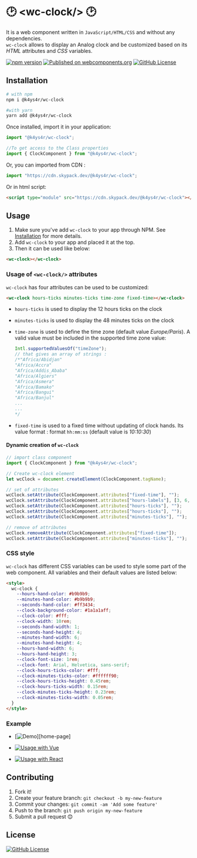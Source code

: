 # &#128337; &lt;wc-clock/&gt; &#128337;

It is a web component written in `JavaScript/HTML/CSS` and without any
dependencies. <br>
`wc-clock` allows to display an Analog clock and be customized based on its _HTML_ attributes and _CSS_ variables.

[![npm version](https://img.shields.io/npm/v/%40k4ys4r%2Fwc-clock)](https://www.npmjs.com/package/@k4ys4r/wc-clock)
[![Published on webcomponents.org](https://img.shields.io/badge/webcomponents.org-published-blue.svg)](https://www.webcomponents.org/element/@k4ys4r/wc-clock)
[![GitHub License](https://img.shields.io/github/license/k4ys4r/wc-clock)](LICENSE)

## Installation

```bash
# with npm
npm i @k4ys4r/wc-clock

#with yarn
yarn add @k4ys4r/wc-clock
```

Once installed, import it in your application:

```js
import "@k4ys4r/wc-clock";

//To get access to the Class properties
import { ClockComponent } from "@k4ys4r/wc-clock";
```

Or, you can imported from CDN :

```js
import "https://cdn.skypack.dev/@k4ys4r/wc-clock";
```

Or in html script:

```html
<script type="module" src="https://cdn.skypack.dev/@k4ys4r/wc-clock"></script>
```

## Usage

1. Make sure you've add `wc-clock` to your app through NPM. See [Installation](#installation) for more details.
2. Add `wc-clock` to your app and placed it at the top.
3. Then it can be used like below:

```html
<wc-clock></wc-clock>
```

### Usage of `<wc-clock/>` attributes

`wc-clock` has four attributes can be used to be customized:

```html
<wc-clock hours-ticks minutes-ticks time-zone fixed-time></wc-clock>
```

- `hours-ticks` is used to display the 12 hours ticks on the clock
- `minutes-ticks` is used to display the 48 minutes ticks on the clock
- `time-zone` is used to define the time zone (default value _Europe/Paris_). A valid value must be included in the supported time zone value:

  ```js
  Intl.supportedValuesOf("timeZone");
  // that gives an array of strings :
  /*"Africa/Abidjan"
  "Africa/Accra"
  "Africa/Addis_Ababa"
  "Africa/Algiers"
  "Africa/Asmera"
  "Africa/Bamako"
  "Africa/Bangui"
  "Africa/Banjul"
  ...
  ...
  */
  ```

- `fixed-time` is used to a fixed time without updating of clock hands. Its value format : format `hh:mm:ss` (default value is _10:10:30_)

#### Dynamic creation of `wc-clock`

```js
// import class component
import { ClockComponent } from "@k4ys4r/wc-clock";

// Create wc-clock element
let wcClock = document.createElement(ClockComponent.tagName);

// set of attributes
wcClock.setAttribute(ClockComponent.attributes["fixed-time"], "");
wcClock.setAttribute(ClockComponent.attributes["hours-labels"], [3, 6, 9, 12]);
wcClock.setAttribute(ClockComponent.attributes["hours-ticks"], "");
wcClock.setAttribute(ClockComponent.attributes["hours-ticks"], "");
wcClock.setAttribute(ClockComponent.attributes["minutes-ticks"], "");

// remove of attributes
wcClock.removeAttribute(ClockComponent.attributes["fixed-time"]);
wcClock.setAttribute(ClockComponent.attributes["minutes-ticks"], "");
```

### CSS style

`wc-clock` has different CSS variables can be used to style some part of the web component.
All variables and their default values are listed below:

```html
<style>
  wc-clock {
    --hours-hand-color: #b9b9b9;
    --minutes-hand-color: #b9b9b9;
    --seconds-hand-color: #ff3434;
    --clock-background-color: #1a1a1aff;
    --clock-color: #fff;
    --clock-width: 10rem;
    --seconds-hand-width: 1;
    --seconds-hand-height: 4;
    --minutes-hand-width: 6;
    --minutes-hand-height: 4;
    --hours-hand-width: 6;
    --hours-hand-height: 3;
    --clock-font-size: 1rem;
    --clock-font: Arial, Helvetica, sans-serif;
    --clock-hours-ticks-color: #fff;
    --clock-minutes-ticks-color: #ffffff90;
    --clock-hours-ticks-height: 0.45rem;
    --clock-hours-ticks-width: 0.15rem;
    --clock-minutes-ticks-height: 0.23rem;
    --clock-minutes-ticks-width: 0.05rem;
  }
</style>
```

### Example

- [![Demo](https://img.shields.io/badge/🕑%20Demo-gray?)][home-page]

- [![Usage with Vue](https://img.shields.io/badge/Usage%20with%20VueJs-green?logo=vue.js)][wc-clock-vue]
- [![Usage with React](https://img.shields.io/badge/Usage%20with%20ReactJs-blue?logo=react)][wc-clock-react]

[wc-clock-react]: https://stackblitz.com/edit/wc-clock-reactjs?file=src%2FApp.jsx
[wc-clock-vue]: https://stackblitz.com/edit/wc-clock-vuejs?file=src%2FApp.vue
[home-page]: https://k4ys4r.github.io/wc-clock

## Contributing

1. Fork it!
2. Create your feature branch: `git checkout -b my-new-feature`
3. Commit your changes: `git commit -am 'Add some feature'`
4. Push to the branch: `git push origin my-new-feature`
5. Submit a pull request 😊

## License

[![GitHub License](https://img.shields.io/github/license/k4ys4r/wc-clock)](LICENSE)
